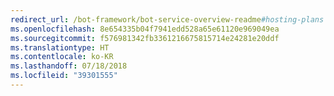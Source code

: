 ```yaml
---
redirect_url: /bot-framework/bot-service-overview-readme#hosting-plans
ms.openlocfilehash: 8e654335b04f7941edd528a65e61120e969049ea
ms.sourcegitcommit: f576981342fb3361216675815714e24281e20ddf
ms.translationtype: HT
ms.contentlocale: ko-KR
ms.lasthandoff: 07/18/2018
ms.locfileid: "39301555"
---
```

